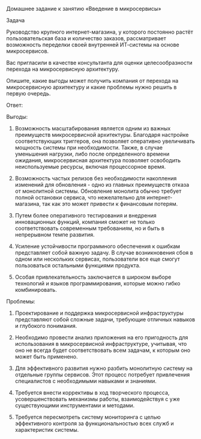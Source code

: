 Домашнее задание к занятию «Введение в микросервисы»

Задача

Руководство крупного интернет-магазина, у которого постоянно растёт пользовательская база и количество заказов, рассматривает возможность переделки своей внутренней ИТ-системы на основе микросервисов.

Вас пригласили в качестве консультанта для оценки целесообразности перехода на микросервисную архитектуру.

Опишите, какие выгоды может получить компания от перехода на микросервисную архитектуру и какие проблемы нужно решить в первую очередь.


Ответ:



Выгоды:

1. Возможность масштабирования является одним из важных преимуществ микросервисной архитектуры. Благодаря настройке соответствующих триггеров, она позволяет оперативно увеличивать мощность системы при необходимости. Также, в случае уменьшения нагрузки, либо после определенного времени ожидания, микросервисная архитектура позволяет освободить неиспользуемые ресурсы, включая процессорное время.

2. Возможность частых релизов без необходимости накопления изменений для обновления - одно из главных преимуществ отказа от монолитной системы. Обновление монолита обычно требует полной остановки сервиса, что нежелательно для интернет-магазина, так как это может привести к финансовым потерям.

3. Путем более оперативного тестирования и внедрения инновационных функций, компания сможет не только соответствовать современным требованиям, но и быть в непрерывном темпе развития.

4. Усиление устойчивости программного обеспечения к ошибкам представляет собой важную задачу. В случае возникновения сбоя в одном или нескольких сервисах, пользователи все еще смогут пользоваться остальными функциями продукта.

5. Особая привлекательность заключается в широком выборе технологий и языков программирования, которые можно гибко комбинировать.



Проблемы:

1. Проектирование и поддержка микросервисной инфраструктуры представляют собой сложные задачи, требующие отличных навыков и глубокого понимания.

2. Необходимо провести анализ приложения на его пригодность для использования в микросервисной инфраструктуре, учитывая, что оно не всегда будет соответствовать всем задачам, к которым оно может быть применено.

3. Для эффективного развития нужно разбить монолитную систему на отдельные группы сервисов. Этот процесс потребует привлечения специалистов с необходимыми навыками и знаниями.

4. Требуется внести коррективы в ход творческого процесса, усовершенствовать механизмы работы, взаимодействуя с уже существующими инструментами и методами.

5. Требуется пересмотреть систему мониторинга с целью эффективного контроля за функциональностью всех служб и характеристик системы.

